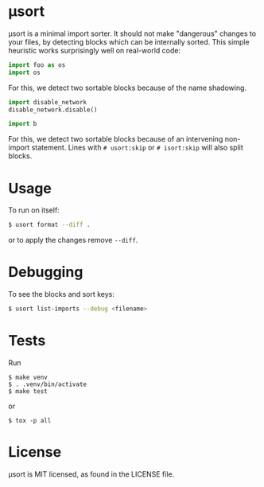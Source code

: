 # μsort

μsort is a minimal import sorter.  It should not make "dangerous" changes to your
files, by detecting blocks which can be internally sorted.  This simple
heuristic works surprisingly well on real-world code:

```py
import foo as os
import os
```

For this, we detect two sortable blocks because of the name shadowing.

```py
import disable_network
disable_network.disable()

import b
```

For this, we detect two sortable blocks because of an intervening non-import
statement.  Lines with `# usort:skip` or `# isort:skip` will also split blocks.


# Usage

To run on itself:

```sh
$ usort format --diff .
```

or to apply the changes remove `--diff`.


# Debugging

To see the blocks and sort keys:

```sh
$ usort list-imports --debug <filename>
```


# Tests

Run

```
$ make venv
$ . .venv/bin/activate
$ make test
```

or

```
$ tox -p all
```

# License

μsort is MIT licensed, as found in the LICENSE file.
